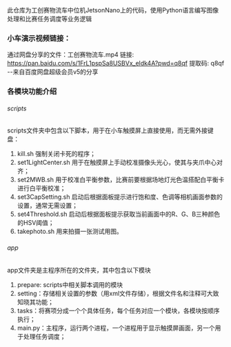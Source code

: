 此仓库为工创赛物流车中位机JetsonNano上的代码，使用Python语言编写图像处理和比赛任务调度等业务逻辑

### 小车演示视频链接：
通过网盘分享的文件：工创赛物流车.mp4
链接: https://pan.baidu.com/s/1FrL1pspSa8USBVx_eldk4A?pwd=q8qf 提取码: q8qf 
--来自百度网盘超级会员v5的分享


### 各模块功能介绍
###### scripts
scripts文件夹中包含以下脚本，用于在小车触摸屏上直接使用，而无需外接键盘：
1. kill.sh 强制关闭卡死的程序；
2. set1LightCenter.sh 用于在触摸屏上手动校准摄像头光心，使其与夹爪中心对齐；
3. set2MWB.sh 用于校准白平衡参数，比赛前要根据场地灯光色温搭配白平衡卡进行白平衡校准；
4. set3CapSetting.sh 启动后根据面板提示进行饱和度、色调等相机画面参数的设置，通常无需设置；
5. set4Threshold.sh 启动后根据面板提示获取当前画面中的R、G、B三种颜色的HSV阈值；
6. takephoto.sh 用来拍摄一张测试用图。

###### app
app文件夹是主程序所在的文件夹，其中包含以下模块
1. prepare: scripts中相关脚本调用的模块
2. setting：存储相关设置的参数（用xml文件存储），根据文件名和注释可大致知晓其功能；
3. tasks：将赛项分成一个个具体任务，每个任务对应一个模块，各模块按顺序执行；
4. main.py：主程序，运行两个进程，一个进程用于显示触摸屏画面，另一个用于处理任务调度；
